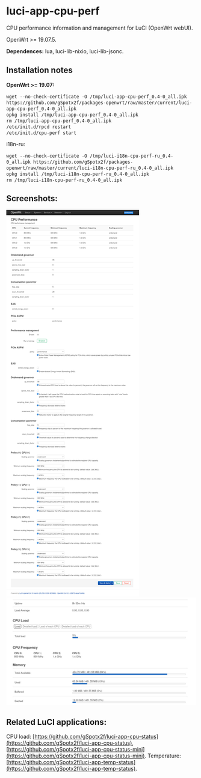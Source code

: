 # luci-app-cpu-perf
CPU performance information and management for LuCI (OpenWrt webUI).

OpenWrt >= 19.07.5.

**Dependences:** lua, luci-lib-nixio, luci-lib-jsonc.

## Installation notes

**OpenWrt >= 19.07:**

    wget --no-check-certificate -O /tmp/luci-app-cpu-perf_0.4-0_all.ipk https://github.com/gSpotx2f/packages-openwrt/raw/master/current/luci-app-cpu-perf_0.4-0_all.ipk
    opkg install /tmp/luci-app-cpu-perf_0.4-0_all.ipk
    rm /tmp/luci-app-cpu-perf_0.4-0_all.ipk
    /etc/init.d/rpcd restart
    /etc/init.d/cpu-perf start

i18n-ru:

    wget --no-check-certificate -O /tmp/luci-i18n-cpu-perf-ru_0.4-0_all.ipk https://github.com/gSpotx2f/packages-openwrt/raw/master/current/luci-i18n-cpu-perf-ru_0.4-0_all.ipk
    opkg install /tmp/luci-i18n-cpu-perf-ru_0.4-0_all.ipk
    rm /tmp/luci-i18n-cpu-perf-ru_0.4-0_all.ipk

## Screenshots:

![](https://github.com/gSpotx2f/luci-app-cpu-perf/blob/master/screenshots/01.jpg)
![](https://github.com/gSpotx2f/luci-app-cpu-perf/blob/master/screenshots/02.jpg)

## Related LuCI applications:

CPU load: [https://github.com/gSpotx2f/luci-app-cpu-status](https://github.com/gSpotx2f/luci-app-cpu-status), [https://github.com/gSpotx2f/luci-app-cpu-status-mini](https://github.com/gSpotx2f/luci-app-cpu-status-mini).
Temperature: [https://github.com/gSpotx2f/luci-app-temp-status](https://github.com/gSpotx2f/luci-app-temp-status).
